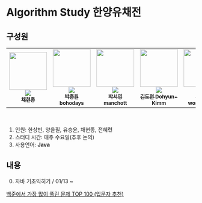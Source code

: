 # Algorithm Study 한양유채전

## 구성원

<table>
  <tr>
    <td align="center"><a href="https://github.com/hjongc"><img src="https://avatars.githubusercontent.com/u/109324637?v=4?s=100" width="100px;" alt=""/><br /><img src="http://mazassumnida.wtf/api/mini/generate_badge?boj=yssg9187" widt="100px"><br /><sub><b>채현종 </b></sub></a><br /></td>
    <td align="center"><a href="https://github.com/bohodays"><img src="https://avatars.githubusercontent.com/u/109454527?v=4?s=100" width="100px;" alt=""/><br /><img src="http://mazassumnida.wtf/api/mini/generate_badge?boj=pjw2369" widt="100px"><br /><sub><b>박중원 bohodays</b></sub></a><br /></td>
    <td align="center"><a href="https://github.com/manchott"><img src="https://avatars.githubusercontent.com/u/63185396?v=4?s=100" width="100px;" alt=""/><br /><img src="http://mazassumnida.wtf/api/mini/generate_badge?boj=manchott" widt="100px"><br /><sub><b>박서영 manchott</b></sub></a><br /></td>      
    <td align="center"><a href="https://github.com/Dohyun-Kimm"><img src="https://avatars.githubusercontent.com/u/109256734?v=4?s=100" width="100px;" alt=""/><br /><img src="http://mazassumnida.wtf/api/mini/generate_badge?boj=leo9876" widt="100px"><br /><sub><b>김도현 Dohyun-Kimm</b></sub></a><br /></td>      
    <td align="center"><a href="https://github.com/wonjw3638"><img src="https://avatars.githubusercontent.com/u/109324634?v=4?s=100" width="100px;" alt=""/><br /><img src="http://mazassumnida.wtf/api/mini/generate_badge?boj=won_k" widt="100px"><br /><sub><b>김지원 wonjw3638</b></sub></a><br /></td>     
  </tr>
</table><br/>

1. 인원: 한상빈, 양을필, 유승윤, 채현종, 전혜련
2. 스터디 시간: 매주 수요일(추후 논의)
3. 사용언어: __Java__

## 내용

0. 자바 기초익히기 / 01/13 ~ 

  [백준에서 가장 많이 풀린 문제 TOP 100 (입문자 추천)](https://www.acmicpc.net/workbook/view/2435)
  

